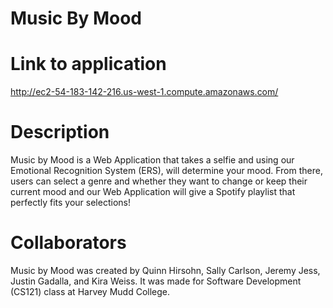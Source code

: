 # Music By Mood

# Link to application
http://ec2-54-183-142-216.us-west-1.compute.amazonaws.com/

# Description
Music by Mood is a Web Application that takes a selfie and using our Emotional Recognition System (ERS), will determine your mood. From there, users can select a genre and whether they want to change or keep their current mood and our Web Application will give a Spotify playlist that perfectly fits your selections!

# Collaborators
Music by Mood was created by Quinn Hirsohn, Sally Carlson, Jeremy Jess, Justin Gadalla, and Kira Weiss. It was made for Software Development (CS121) class at Harvey Mudd College.

